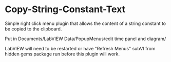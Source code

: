 # Copy-String-Constant-Text
Simple right click menu plugin that allows the content of a string constant to be copied to the clipboard.

Put in Documents/LabVIEW Data/PopupMenus/edit time panel and diagram/

LabVIEW will need to be restarted or have "Refresh Menus" subVI from hidden gems package run before this plugin will work.
